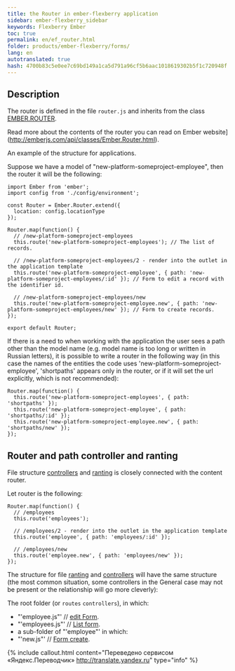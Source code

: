 ```yaml
--- 
title: the Router in ember-flexberry application 
sidebar: ember-flexberry_sidebar 
keywords: Flexberry Ember 
toc: true 
permalink: en/ef_router.html 
folder: products/ember-flexberry/forms/ 
lang: en 
autotranslated: true 
hash: 4700b83c5e0ee7c69bd149a1ca5d791a96cf5b6aac1018619302b5f1c720948f 
--- 
```


## Description 

The router is defined in the file `router.js` and inherits from the class [EMBER.ROUTER](http://emberjs.com/api/classes/Ember.Router.html). 

Read more about the contents of the router you can read on Ember website](http://emberjs.com/api/classes/Ember.Router.html). 

An example of the structure for applications. 

Suppose we have a model of "new-platform-someproject-employee", then the router it will be the following: 

```
import Ember from 'ember';
import config from './config/environment';

const Router = Ember.Router.extend({
  location: config.locationType
});

Router.map(function() {
  // /new-platform-someproject-employees 
  this.route('new-platform-someproject-employees'); // The list of records. 

  // /new-platform-someproject-employees/2 - render into the outlet in the application template 
  this.route('new-platform-someproject-employee', { path: 'new-platform-someproject-employees/:id' }); // Form to edit a record with the identifier id. 

  // /new-platform-someproject-employees/new 
  this.route('new-platform-someproject-employee.new', { path: 'new-platform-someproject-employees/new' }); // Form to create records. 
});

export default Router;
``` 

If there is a need to when working with the application the user sees a path other than the model name (e.g. model name is too long or written in Russian letters), it is possible to write a router in the following way (in this case the names of the entities the code uses 'new-platform-someproject-employee', 'shortpaths' appears only in the router, or if it will set the url explicitly, which is not recommended): 

```
Router.map(function() {
  this.route('new-platform-someproject-employees', { path: 'shortpaths' });
  this.route('new-platform-someproject-employee', { path: 'shortpaths/:id' });
  this.route('new-platform-someproject-employee.new', { path: 'shortpaths/new' });
});
``` 

## Router and path controller and ranting 

File structure [controllers](ef_controller.html) and [ranting](ef_route.html) is closely connected with the content router. 

Let router is the following: 

```
Router.map(function() {
  // /employees 
  this.route('employees');

  // /employees/2 - render into the outlet in the application template 
  this.route('employee', { path: 'employees/:id' });

  // /employees/new 
  this.route('employee.new', { path: 'employees/new' });
});
``` 

The structure for file [ranting](ef_route.html) and [controllers](ef_controller.html) will have the same structure (the most common situation, some controllers in the General case may not be present or the relationship will go more cleverly): 

The root folder (or `routes` `controllers`), in which: 

* "'employee.js"' // [edit Form](ef_edit-form.html). 
* "'employees.js"' // [List form](ef_forms.html). 
* a sub-folder of "'employee"' in which: 
* "'new.js"' // [Form create](ef_edit-form.html). 



{% include callout.html content="Переведено сервисом «Яндекс.Переводчик» <http://translate.yandex.ru>" type="info" %}